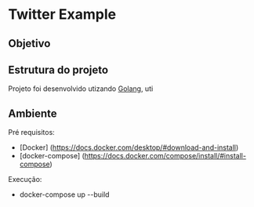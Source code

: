 
# Twitter Example

## Objetivo

## Estrutura do projeto

Projeto foi desenvolvido utizando [Golang](https://golang.org/), uti


## Ambiente 

Pré requisitos:

- [Docker] (https://docs.docker.com/desktop/#download-and-install)
- [docker-compose] (https://docs.docker.com/compose/install/#install-compose)

Execução: 

 - docker-compose up --build

